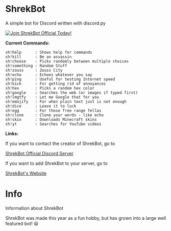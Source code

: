 # ShrekBot
A simple bot for Discord written with discord.py

[![Join ShrekBot Official Today!](https://discordapp.com/api/guilds/421840338907299841/widget.png?style=banner2)](https://alexapps99.github.io/ShrekBot/server)

**Current Commands:**
```fix
sh!help      : Shows help for commands
sh!kill      : Be an assassin
sh!choose    : Picks randomly between multiple choices
sh!something : Random Stuff
sh!zouss     : Zouss City
sh!echo      : Echoes whatever you say
sh!ping      : Useful for testing Internet speed
sh!kick      : For getting rid of annoyances
sh!hex       : Picks a random hex color
sh!google    : Searches the web (or images if typed first)
sh!lmgtfy    : Let me Google that for you
sh!emojify   : For when plain text just is not enough
sh!dice      : Leave it to luck
sh!egg       : For those free range fellas
sh!clone     : Clone your words - like echo
sh!skin      : Downloads Minecraft skins
sh!yt        : Searches for YouTube videos
```
**Links:**

If you want to contact the creator of ShrekBot, go to

[ShrekBot Official Discord Server](https://alexapps99.github.io/ShrekBot/server "Join ShrekBot's Server!")


If you want to add ShrekBot to your server, go to 

[ShrekBot's Website](https://alexapps99.github.io/ShrekBot "Get ShrekBot on your server!")

# Info
Information about ShrekBot

ShrekBot was made this year as a fun hobby, but has grown into a large well featured bot! :smiley:
